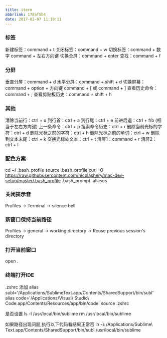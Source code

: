 ```yaml
---
title: iterm
abbrlink: 178af5b4
date: 2017-02-07 11:19:11
---
```


### 标签
新建标签：command + t
关闭标签：command + w
切换标签：command + 数字 command + 左右方向键
切换全屏：command + enter
查找：command + f

### 分屏
垂直分屏：command + d
水平分屏：command + shift + d
切换屏幕：command + option + 方向键 command + [ 或 command + ]
查看历史命令：command + ;
查看剪贴板历史：command + shift + h

### 其他
清除当前行：ctrl + u
到行首：ctrl + a
到行尾：ctrl + e
前进后退：ctrl + f/b (相当于左右方向键)
上一条命令：ctrl + p
搜索命令历史：ctrl + r
删除当前光标的字符：ctrl + d
删除光标之前的字符：ctrl + h
删除光标之前的单词：ctrl + w
删除到文本末尾：ctrl + k
交换光标处文本：ctrl + t
清屏1：command + r
清屏2：ctrl + l

### 配色方案
cd ~/
.bash_profile
source .bash_profile
curl -O https://raw.githubusercontent.com/nicolashery/mac-dev-setup/master/.bash_profile
.bash_prompt
.aliases

### 关闭提示音
Profiles -> Terminal -> silence bell

### 新窗口保持当前路径
Profiles -> general -> working directory -> Reuse previous session's directory

### 打开当前窗口
open .

### 终端打开IDE
.zshrc 添加
alias subl='/Applications/SublimeText.app/Contents/SharedSupport/bin/subl'
alias code='/Applications/Visual\ Studio\ Code.app/Contents/Resources/app/bin/code'
source .zshrc

是否设置
ls -l /usr/local/bin/sublime
rm /usr/local/bin/sublime

如果路径出现问题,执行以下代码看结果正常否
ln -s /Applications/Sublime\ Text.app/Contents/SharedSupport/bin/subl /usr/local/bin/sublime



